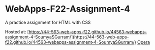 # WebApps-F22-Assignment-4
A practice assignment for HTML with CSS

Hosted at: [https://44-563-web-apps-f22.github.io/44563-webapps-assignment-4-SoumyaSGurram/](https://44-563-web-apps-f22.github.io/44563-webapps-assignment-4-SoumyaSGurram/)
[Opera](opera.html)
